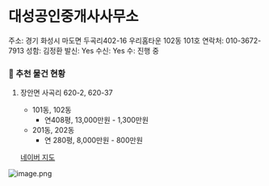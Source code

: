 # 대성공인중개사사무소

주소: 경기 화성시 마도면 두곡리402-16 우리홈타운 102동 101호
연락처: 010-3672-7913
성함: 김정환
발신: Yes
수신: Yes
수: 진행 중

### 📍 추천 물건 현황

1. 장안면 사곡리 620-2, 620-37
    - 101동, 102동
        - 연408평, 13,000만원 - 1,300만원
    - 201동, 202동
        - 연 280평, 8,000만원 - 800만원
    
    [네이버 지도](https://naver.me/xs3ib8ah)
    

![image.png](image%20122.png)
